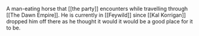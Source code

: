 A man-eating horse that [[the party]] encounters while travelling through [[The Dawn Empire]]. He is currently in [[Feywild]] since [[Kal Korrigan]] dropped him off there as he thought it would it would be a good place for it to be.